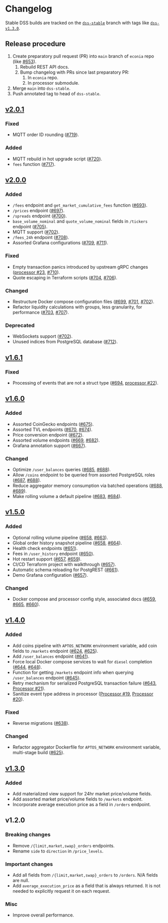 # Changelog

Stable DSS builds are tracked on the [`dss-stable`] branch with tags like [`dss-v1.3.0`][v1.3.0].

## Release procedure

1. Create preparatory pull request (PR) into `main` branch of `econia` repo (like [#653]).
   1. Rebuild REST API docs.
   1. Bump changelog with PRs since last preparatory PR:
      1. In `econia` repo.
      1. In processor submodule.
1. Merge `main` into `dss-stable`.
1. Push annotated tag to head of `dss-stable`.

## [v2.0.1]

### Fixed

- MQTT order ID rounding ([#719]).

### Added

- MQTT rebuild in hot upgrade script ([#720]).
- `fees` function ([#717]).

## [v2.0.0]

### Added

- `/fees` endpoint and `get_market_cumulative_fees` function ([#693]).
- `/prices` endpoint ([#697]).
- `/spreads` endpoint ([#700]).
- `base_volume_nominal` and `quote_volume_nominal` fields in `/tickers` endpoint ([#705]).
- MQTT support ([#702]).
- `/fees_24h` endpoint ([#708]).
- Assorted Grafana configurations ([#709], [#711]).

### Fixed

- Empty transaction panics introduced by upstream gRPC changes ([processor #23], [#710]).
- Quote escaping in Terraform scripts ([#704], [#706]).

### Changed

- Restructure Docker compose configuration files ([#699], [#701], [#702]).
- Refactor liquidity calculations with groups, less granularity, for performance ([#703], [#707]).

### Deprecated

- WebSockets support ([#702]).
- Unused indices from PostgreSQL database ([#712]).

## [v1.6.1]

### Fixed

- Processing of events that are not a struct type ([#694], [processor #22]).

## [v1.6.0]

### Added

- Assorted CoinGecko endpoints ([#675]).
- Assorted TVL endpoints ([#670], [#674]).
- Price conversion endpoint ([#672]).
- Assorted volume endpoints ([#669], [#682]).
- Grafana annotation support ([#667]).

### Changed

- Optimize `/user_balances` queries ([#685], [#688]).
- Allow `/coins` endpoint to be queried from assorted PostgreSQL roles ([#687], [#688]).
- Reduce aggregator memory consumption via batched operations ([#688], [#689]).
- Make rolling volume a default pipeline ([#683], [#684]).

## [v1.5.0]

### Added

- Optional rolling volume pipeline ([#658], [#663]).
- Global order history snapshot pipeline ([#658], [#664]).
- Health check endpoints ([#651]).
- Fees in `/user_history` endpoint ([#650]).
- Hot restart support ([#657], [#659]).
- CI/CD Terraform project with walkthrough ([#657]).
- Automatic schema reloading for PostgREST ([#661]).
- Demo Grafana configuration ([#657]).

### Changed

- Docker compose and processor config style, associated docs ([#659], [#665], [#660]).

## [v1.4.0]

### Added

- Add coins pipeline with `APTOS_NETWORK` environment variable, add coin fields to `/markets` endpoint ([#624], [#625]).
- Add `/user_balances` endpoint ([#641]).
- Force local Docker compose services to wait for `diesel` completion ([#644], [#648]).
- Function for getting `/markets` endpoint info when querying `/user_balances` endpoint ([#645]).
- Retry mechanism for serialized PostgreSQL transaction failure ([#643], [Processor #21]).
- Sanitize event type address in processor ([Processor #19], [Processor #20]).

### Fixed

- Reverse migrations ([#638]).

### Changed

- Refactor aggregator Dockerfile for `APTOS_NETWORK` environment variable, multi-stage build ([#625]).

## [v1.3.0]

### Added

- Add materialized view support for 24hr market price/volume fields.
- Add assorted market price/volume fields to `/markets` endpoint.
- Incorporate average execution price as a field in `/orders` endpoint.

## v1.2.0

### Breaking changes

- Remove `/{limit,market,swap}_orders` endpoints.
- Rename `side` to `direction` in `/price_levels`.

### Important changes

- Add all fields from `/{limit,market,swap}_orders` to `/orders`.
  N/A fields are null.
- Add `average_execution_price` as a field that is always returned.
  It is not needed to explicitly request it on each request.

### Misc

- Improve overall performance.

[#624]: https://github.com/econia-labs/econia/pull/624
[#625]: https://github.com/econia-labs/econia/pull/625
[#638]: https://github.com/econia-labs/econia/pull/638
[#641]: https://github.com/econia-labs/econia/pull/641
[#643]: https://github.com/econia-labs/econia/pull/643
[#644]: https://github.com/econia-labs/econia/pull/644
[#645]: https://github.com/econia-labs/econia/pull/645
[#648]: https://github.com/econia-labs/econia/pull/648
[#650]: https://github.com/econia-labs/econia/pull/650
[#651]: https://github.com/econia-labs/econia/pull/651
[#653]: https://github.com/econia-labs/econia/pull/653
[#657]: https://github.com/econia-labs/econia/pull/657
[#658]: https://github.com/econia-labs/econia/pull/658
[#659]: https://github.com/econia-labs/econia/pull/659
[#660]: https://github.com/econia-labs/econia/pull/661
[#661]: https://github.com/econia-labs/econia/pull/661
[#663]: https://github.com/econia-labs/econia/pull/663
[#664]: https://github.com/econia-labs/econia/pull/664
[#665]: https://github.com/econia-labs/econia/pull/665
[#667]: https://github.com/econia-labs/econia/pull/667
[#669]: https://github.com/econia-labs/econia/pull/669
[#670]: https://github.com/econia-labs/econia/pull/670
[#672]: https://github.com/econia-labs/econia/pull/672
[#674]: https://github.com/econia-labs/econia/pull/674
[#675]: https://github.com/econia-labs/econia/pull/675
[#682]: https://github.com/econia-labs/econia/pull/682
[#683]: https://github.com/econia-labs/econia/pull/683
[#684]: https://github.com/econia-labs/econia/pull/684
[#685]: https://github.com/econia-labs/econia/pull/685
[#687]: https://github.com/econia-labs/econia/pull/687
[#688]: https://github.com/econia-labs/econia/pull/688
[#689]: https://github.com/econia-labs/econia/pull/689
[#693]: https://github.com/econia-labs/econia/pull/693
[#694]: https://github.com/econia-labs/econia/pull/694
[#697]: https://github.com/econia-labs/econia/pull/697
[#699]: https://github.com/econia-labs/econia/pull/699
[#700]: https://github.com/econia-labs/econia/pull/700
[#701]: https://github.com/econia-labs/econia/pull/701
[#702]: https://github.com/econia-labs/econia/pull/702
[#703]: https://github.com/econia-labs/econia/pull/703
[#704]: https://github.com/econia-labs/econia/pull/704
[#705]: https://github.com/econia-labs/econia/pull/705
[#706]: https://github.com/econia-labs/econia/pull/706
[#707]: https://github.com/econia-labs/econia/pull/707
[#708]: https://github.com/econia-labs/econia/pull/708
[#709]: https://github.com/econia-labs/econia/pull/709
[#710]: https://github.com/econia-labs/econia/pull/710
[#711]: https://github.com/econia-labs/econia/pull/711
[#712]: https://github.com/econia-labs/econia/pull/712
[#717]: https://github.com/econia-labs/econia/pull/717
[#719]: https://github.com/econia-labs/econia/pull/719
[#720]: https://github.com/econia-labs/econia/pull/720
[processor #19]: https://github.com/econia-labs/aptos-indexer-processors/pull/19
[processor #20]: https://github.com/econia-labs/aptos-indexer-processors/pull/20
[processor #21]: https://github.com/econia-labs/aptos-indexer-processors/pull/21
[processor #22]: https://github.com/econia-labs/aptos-indexer-processors/pull/22
[processor #23]: https://github.com/econia-labs/aptos-indexer-processors/pull/23
[v1.3.0]: https://github.com/econia-labs/econia/releases/tag/dss-v1.3.0
[v1.4.0]: https://github.com/econia-labs/econia/compare/dss-v1.3.0...dss-v1.4.0
[v1.5.0]: https://github.com/econia-labs/econia/compare/dss-v1.4.0...dss-v1.5.0
[v1.6.0]: https://github.com/econia-labs/econia/compare/dss-v1.5.0...dss-v1.6.0
[v1.6.1]: https://github.com/econia-labs/econia/compare/dss-v1.6.0...dss-v1.6.1
[v2.0.0]: https://github.com/econia-labs/econia/compare/dss-v1.6.1...dss-v2.0.0
[v2.0.1]: https://github.com/econia-labs/econia/compare/dss-v2.0.0...dss-v2.0.1
[`dss-stable`]: https://github.com/econia-labs/econia/tree/dss-stable
